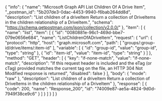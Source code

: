 {
  "info": {
    "name": "Microsoft Graph API List Children Of A Drive Item",
    "_postman_id": "5b207de3-0dac-4453-9940-f6bab264dd8d",
    "description": "List children of a driveItem Return a collection of DriveItems in the children relationship of a DriveItem.",
    "schema": "https://schema.getpostman.com/json/collection/v2.0.0/"
  },
  "item": [
    {
      "name": "list",
      "item": [
        {
          "id": "0080881e-96c1-469d-bbe7-079e0656e684",
          "name": "ListChildrenOfADriveItem",
          "request": {
            "url": {
              "protocol": "http",
              "host": "graph.microsoft.com",
              "path": [
                "groups/:group-id/drive/items/:item-id"
              ],
              "variable": [
                {
                  "id": "group-id",
                  "value": "group-id",
                  "type": "string"
                },
                {
                  "id": "item-id",
                  "value": "item-id",
                  "type": "string"
                }
              ]
            },
            "method": "GET",
            "header": [
              {
                "key": "if-none-match",
                "value": "if-none-match",
                "description": "If this request header is included and the eTag (or cTag) provided matches the current tag on the file, an HTTP 304 Not Modified response is returned",
                "disabled": false
              }
            ],
            "body": {
              "mode": "raw"
            },
            "description": "List children of a driveItem Return a collection of DriveItems in the children relationship of a DriveItem"
          },
          "response": [
            {
              "code": 200,
              "name": "Response_200",
              "id": "74009e87-ae5a-4824-9d0d-7949f38ce9c6"
            }
          ]
        }
      ]
    }
  ]
}